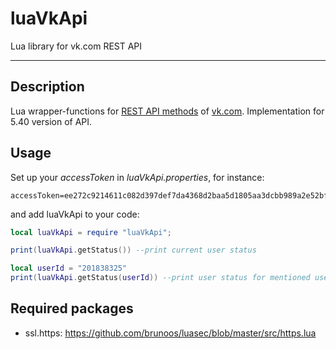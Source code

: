 luaVkApi
=========

Lua library for vk.com REST API

---

## Description

Lua wrapper-functions for [REST API methods](https://vk.com/dev/methods) of [vk.com](https://vk.com). Implementation for 5.40 version of API.

## Usage

Set up your *accessToken* in *luaVkApi.properties*, for instance:
```
accessToken=ee272c9214611c082d397def7da4368d2baa5d1805aa3dcbb989a2e52bf0cec8c69da547b5d54b524da56
```
and add luaVkApi to your code:
```lua
local luaVkApi = require "luaVkApi";

print(luaVkApi.getStatus()) --print current user status

local userId = "201838325"
print(luaVkApi.getStatus(userId)) --print user status for mentioned user
```

## Required packages

- ssl.https: https://github.com/brunoos/luasec/blob/master/src/https.lua
